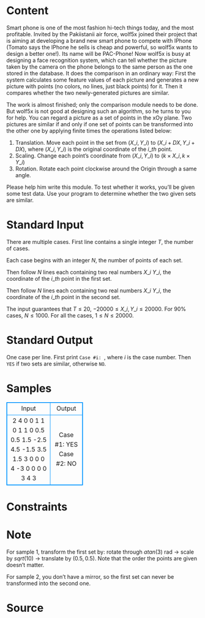 
# Content

Smart phone is one of the most fashion hi-tech things today, and the most profitable. Invited by the Pakiistanii air force, wolf5x joined their project that is aiming at developing a brand new smart phone to compete with IPhone (Tomato says the IPhone he sells is cheap and powerful, so wolf5x wants to design a better one!). Its name will be PAC-Phone!
Now wolf5x is busy at designing a face recognition system, which can tell whether the picture taken by the camera on the phone belongs to the same person as the one stored in the database. It does the comparison in an ordinary way: First the system calculates some feature values of each picture and generates a new picture with points (no colors, no lines, just black points) for it. Then it compares whether the two newly-generated pictures are similar.

The work is almost finished; only the comparison module needs to be done. But wolf5x is not good at designing such an algorithm, so he turns to you for help. You can regard a picture as a set of points in the xOy plane. Two pictures are similar if and only if one set of points can be transformed into the other one by applying finite times the operations listed below:
1. Translation. Move each point in the set from $(X\_i, Y\_i)$ to $(X\_i+DX, Y\_i+DX)$, where $(X\_i, Y\_i)$ is the original coordinate of the $i\_{th}$ point.
2. Scaling. Change each point’s coordinate from $(X\_i, Y\_i)$ to $(k\times X\_i, k\times Y\_i)$
3. Rotation. Rotate each point clockwise around the Origin through a same angle.

Please help him write this module. To test whether it works, you’ll be given some test data. Use your program to determine whether the two given sets are similar.

# Standard Input

There are multiple cases. First line contains a single integer $T$, the number of cases.

Each case begins with an integer $N$, the number of points of each set.

Then follow $N$ lines each containing two real numbers $X\_i$ $Y\_i$, the coordinate of the $i\_{th}$ point in the first set.

Then follow $N$ lines each containing two real numbers $X\_i$ $Y\_i$, the coordinate of the $i\_{th}$ point in the second set.

The input guarantees that $T\leq 20$, $-20000 \leq X\_i, Y\_i \leq 20000$. For $90\%$ cases, $N \leq 1000$. For all the cases, $1 \leq N \leq 20000$.

# Standard Output

One case per line. First print `Case #i: `, where $i$ is the case number. Then `YES` if two sets are similar, otherwise `NO`.

# Samples

<style>
        table,table tr th, table tr td { border:1px solid #0094ff; }
        table { width: 200px; min-height: 25px; line-height: 25px; text-align: center; border-collapse: collapse;}   
    </style>
<table>
	<tr>
		<td>Input</td>
		<td>Output</td>
	</tr>
<tr><td>2
4
0 0
1 1
0 1
1 0
0.5 0.5
1.5 -2.5
4.5 -1.5
3.5 1.5
3
0 0
0 4
-3 0
0 0
0 3
4 3</td><td>Case #1: YES
Case #2: NO</td></tr></table>


# Constraints



# Note

For sample $1$, transform the first set by: rotate through $atan(3)$ rad $\rightarrow$ scale by $sqrt(10)$ $\rightarrow$ translate by $(0.5, 0.5)$. Note that the order the points are given doesn’t matter.

For sample $2$, you don’t have a mirror, so the first set can never be transformed into the second one.

# Source


